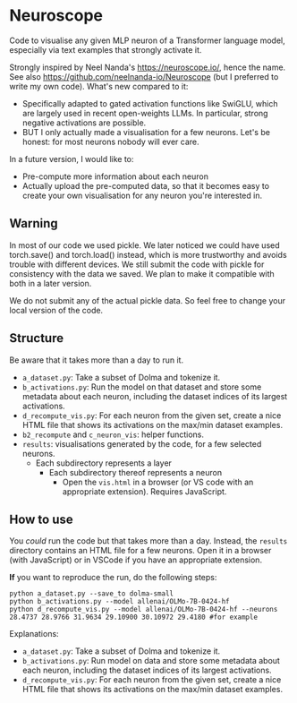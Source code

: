 # Neuroscope

Code to visualise any given MLP neuron of a Transformer language model, especially via text examples that strongly activate it.

Strongly inspired by Neel Nanda's <https://neuroscope.io/>, hence the name.
See also <https://github.com/neelnanda-io/Neuroscope>
(but I preferred to write my own code).
What's new compared to it:

* Specifically adapted to gated activation functions like SwiGLU, which are largely used in recent open-weights LLMs. In particular, strong negative activations are possible.
* BUT I only actually made a visualisation for a few neurons. Let's be honest: for most neurons nobody will ever care.

In a future version, I would like to:

* Pre-compute more information about each neuron
* Actually upload the pre-computed data, so that it becomes easy to create your own visualisation for any neuron you're interested in.

## Warning

In most of our code we used pickle.
We later noticed we could have used torch.save() and torch.load() instead,
which is more trustworthy and avoids trouble with different devices.
We still submit the code with pickle for consistency with the data we saved.
We plan to make it compatible with both in a later version.

We do not submit any of the actual pickle data.
So feel free to change your local version of the code.

## Structure

Be aware that it takes more than a day to run it.

* ```a_dataset.py```: Take a subset of Dolma and tokenize it.
* ```b_activations.py```: Run the model on that dataset and store some metadata about each neuron, including the dataset indices of its largest activations.
* ```d_recompute_vis.py```: For each neuron from the given set, create a nice HTML file that shows its activations on the max/min dataset examples.
* ```b2_recompute``` and ```c_neuron_vis```: helper functions.
* ```results```: visualisations generated by the code, for a few selected neurons.
  * Each subdirectory represents a layer
    * Each subdirectory thereof represents a neuron
      * Open the ```vis.html``` in a browser (or VS code with an appropriate extension). Requires JavaScript.

## How to use

You *could* run the code but that takes more than a day.
Instead, the ```results``` directory contains an HTML file for a few neurons.
Open it in a browser (with JavaScript) or in VSCode if you have an appropriate extension.

**If** you want to reproduce the run, do the following steps:

```[bash]
python a_dataset.py --save_to dolma-small
python b_activations.py --model allenai/OLMo-7B-0424-hf
python d_recompute_vis.py --model allenai/OLMo-7B-0424-hf --neurons 28.4737 28.9766 31.9634 29.10900 30.10972 29.4180 #for example
```

Explanations:

* ```a_dataset.py```: Take a subset of Dolma and tokenize it.
* ```b_activations.py```: Run model on data and store some metadata about each neuron, including the dataset indices of its largest activations.
* ```d_recompute_vis.py```: For each neuron from the given set, create a nice HTML file that shows its activations on the max/min dataset examples.
